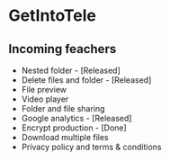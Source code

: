 # GetIntoTele

## Incoming feachers
- Nested folder - [Released]
- Delete files and folder - [Released]
- File preview
- Video player
- Folder and file sharing
- Google analytics - [Released]
- Encrypt production - [Done]
- Download multiple files
- Privacy policy and terms & conditions
